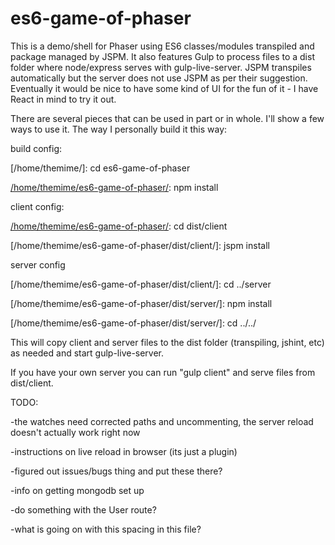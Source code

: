 # es6-game-of-phaser


This is a demo/shell for Phaser using ES6 classes/modules transpiled and package managed by JSPM. It also features Gulp to process files to a dist folder where node/express serves with gulp-live-server. JSPM transpiles automatically but the server does not use JSPM as per their suggestion.  Eventually it would be nice to have some kind of UI for the fun of it - I have React in mind to try it out. 


There are several pieces that can be used in part or in whole. I'll show a few ways to use it. The way I personally build it this way:


build config:

[/home/themime/]: cd es6-game-of-phaser

[/home/themime/es6-game-of-phaser/]: npm install

client config:

[/home/themime/es6-game-of-phaser/]: cd dist/client

[/home/themime/es6-game-of-phaser/dist/client/]: jspm install

server config

[/home/themime/es6-game-of-phaser/dist/client/]: cd ../server

[/home/themime/es6-game-of-phaser/dist/server/]: npm install

[/home/themime/es6-game-of-phaser/dist/server/]: cd ../../

[/home/themime/es6-game-of-phaser/]: gulp


This will copy client and server files to the dist folder (transpiling, jshint, etc) as needed and start gulp-live-server. 


If you have your own server you can run "gulp client" and serve files from dist/client.


TODO:

-the watches need corrected paths and uncommenting, the server reload doesn't actually work right now

-instructions on live reload in browser (its just a plugin)

-figured out issues/bugs thing and put these there?

-info on getting mongodb set up

-do something with the User route?

-what is going on with this spacing in this file?
